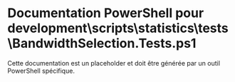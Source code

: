 # Documentation PowerShell pour development\scripts\statistics\tests\BandwidthSelection.Tests.ps1

Cette documentation est un placeholder et doit être générée par un outil PowerShell spécifique.
